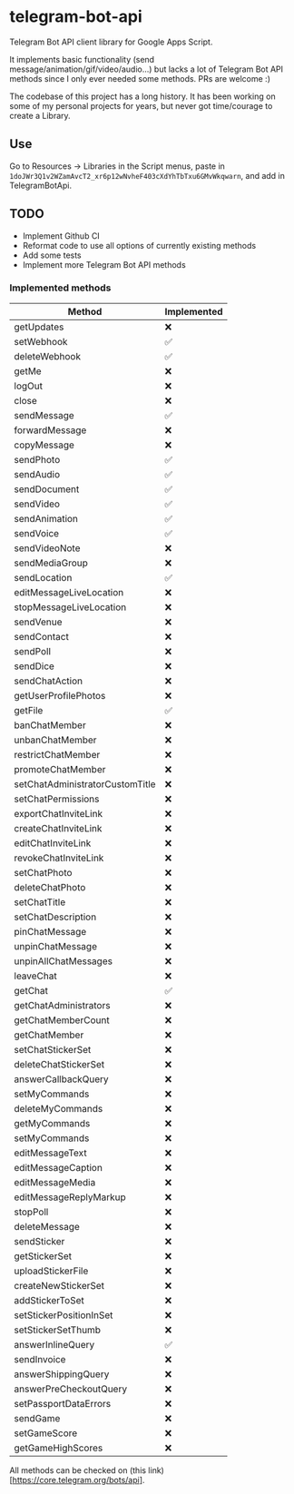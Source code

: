 # telegram-bot-api
Telegram Bot API client library for Google Apps Script.

It implements basic functionality (send message/animation/gif/video/audio...) 
but lacks a lot of Telegram Bot API methods since I only
ever needed some methods. PRs are welcome :)

The codebase of this project has a long history. It has been working on some of
 my personal projects for years, but never got time/courage to create a Library.

## Use

Go to Resources -> Libraries in the Script menus, 
paste in `1doJWr3Q1v2WZamAvcT2_xr6p12wNvheF403cXdYhTbTxu6GMvWkqwarn`,
and add in TelegramBotApi.

## TODO
- Implement Github CI
- Reformat code to use all options of currently existing methods
- Add some tests
- Implement more Telegram Bot API methods

### Implemented methods

|     Method    | Implemented   |
| ------------- | ------------- |
|  getUpdates  |  ❌  |
|  setWebhook  |  ✅  |
|  deleteWebhook  |  ✅  |
|  getMe  |  ❌  |
|  logOut  |  ❌  |
|  close  |  ❌  |
|  sendMessage  |  ✅  |
|  forwardMessage  |  ❌  |
|  copyMessage  |  ❌  |
|  sendPhoto  |  ✅  |
|  sendAudio  |  ✅  |
|  sendDocument  |  ✅  |
|  sendVideo  |  ✅  |
|  sendAnimation  |  ✅  |
|  sendVoice  |  ✅  |
|  sendVideoNote  |  ❌  |
|  sendMediaGroup  |  ❌  |
|  sendLocation  |  ✅  |
|  editMessageLiveLocation  |  ❌  |
|  stopMessageLiveLocation  |  ❌  |
|  sendVenue  |  ❌  |
|  sendContact  |  ❌  |
|  sendPoll  |  ❌  |
|  sendDice  |  ❌  |
|  sendChatAction  |  ❌  |
|  getUserProfilePhotos  |  ❌  |
|  getFile  |  ✅  |
|  banChatMember  |  ❌  |
|  unbanChatMember  |  ❌  |
|  restrictChatMember  |  ❌  |
|  promoteChatMember  |  ❌  |
|  setChatAdministratorCustomTitle  |  ❌  |
|  setChatPermissions  |  ❌  |
|  exportChatInviteLink  |  ❌  |
|  createChatInviteLink  |  ❌  |
|  editChatInviteLink  |  ❌  |
|  revokeChatInviteLink  |  ❌  |
|  setChatPhoto  |  ❌  |
|  deleteChatPhoto  |  ❌  |
|  setChatTitle  |  ❌  |
|  setChatDescription  |  ❌  |
|  pinChatMessage  |  ❌  |
|  unpinChatMessage  |  ❌  |
|  unpinAllChatMessages  |  ❌  |
|  leaveChat  |  ❌  |
|  getChat  |  ✅  |
|  getChatAdministrators  |  ❌  |
|  getChatMemberCount  |  ❌  |
|  getChatMember  |  ❌  |
|  setChatStickerSet  |  ❌  |
|  deleteChatStickerSet  |  ❌  |
|  answerCallbackQuery  |  ❌  |
|  setMyCommands  |  ❌  |
|  deleteMyCommands  |  ❌  |
|  getMyCommands  |  ❌  |
|  setMyCommands  |  ❌  |
|  editMessageText  |  ❌  |
|  editMessageCaption  |  ❌  |
|  editMessageMedia  |  ❌  |
|  editMessageReplyMarkup  |  ❌  |
|  stopPoll  |  ❌  |
|  deleteMessage  |  ❌  |
|  sendSticker  |  ❌  |
|  getStickerSet  |  ❌  |
|  uploadStickerFile  |  ❌  |
|  createNewStickerSet  |  ❌  |
|  addStickerToSet  |  ❌  |
|  setStickerPositionInSet  |  ❌  |
|  setStickerSetThumb  |  ❌  |
|  answerInlineQuery  |  ✅  |
|  sendInvoice  |  ❌  |
|  answerShippingQuery  |  ❌  |
|  answerPreCheckoutQuery  |  ❌  |
|  setPassportDataErrors  |  ❌  |
|  sendGame  |  ❌  |
|  setGameScore  |  ❌  |
|  getGameHighScores  |  ❌  |


All methods can be checked on (this link)[https://core.telegram.org/bots/api].
